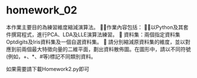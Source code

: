 # homework_02
本作業主要目的為練習維度縮減演算法。 
作業內容包括： 
以Python及其套件撰寫程式，進行PCA、LDA及LLE演算法練習。
	資料集：兩個指定資料集Optdigits及Iris資料集及一個自選資料集。
	請分別縮減原資料集的維度，並以對應到前兩個最大特徵向量的二維平面，劃出資料散佈圖。在圖形中，請以不同符號(例如，+、*、#等)標記不同類別資料。

如果需要請下載Homework2.py即可